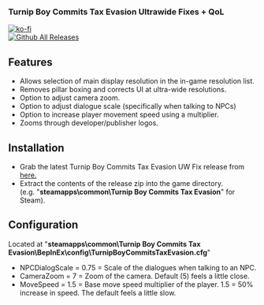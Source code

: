 ### Turnip Boy Commits Tax Evasion Ultrawide Fixes + QoL

[![ko-fi](https://ko-fi.com/img/githubbutton_sm.svg)](https://ko-fi.com/F2F2DI3WA)</br>
[![Github All Releases](https://img.shields.io/github/downloads/p1xel8ted/TurnipBoyCommitsTaxEvasion/total.svg)](https://github.com/p1xel8ted/TurnipBoyCommitsTaxEvasion/releases)

## Features
- Allows selection of main display resolution in the in-game resolution list.
- Removes pillar boxing and corrects UI at ultra-wide resolutions.
- Option to adjust camera zoom.
- Option to adjust dialogue scale (specifically when talking to NPCs)
- Option to increase player movement speed using a multiplier.
- Zooms through developer/publisher logos.

## Installation
- Grab the latest Turnip Boy Commits Tax Evasion UW Fix release from [here.](https://github.com/p1xel8ted/TurnipBoyCommitsTaxEvasion/releases)
- Extract the contents of the release zip into the game directory.<br />(e.g. "**steamapps\common\Turnip Boy Commits Tax Evasion**" for Steam).

## Configuration
Located at "**steamapps\common\Turnip Boy Commits Tax Evasion\BepInEx\config\TurnipBoyCommitsTaxEvasion.cfg**"
- NPCDialogScale = 0.75 = Scale of the dialogues when talking to an NPC.
- CameraZoom = 7 = Zoom of the camera. Default (5) feels a little close.
- MoveSpeed = 1.5 = Base move speed multiplier of the player. 1.5 = 50% increase in speed. The default feels a little slow.

